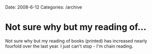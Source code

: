 Date: 2008-6-12
Categories: /archive

# Not sure why but my reading of...

Not sure why but my reading of books (printed) has increased nearly fourfold over the last year.  I just can't stop - I'm chain reading.
